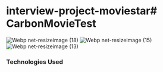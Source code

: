 # interview-project-moviestar# CarbonMovieTest


![Webp net-resizeimage (18)](https://user-images.githubusercontent.com/25069943/144903231-992a91b9-61dc-418b-ac75-ba90e00ac505.png)
![Webp net-resizeimage (15)](https://user-images.githubusercontent.com/25069943/144899646-c6aade4a-d3cf-4827-a273-2cfadac23f41.png)
![Webp net-resizeimage (13)](https://user-images.githubusercontent.com/25069943/144900106-411a78ec-a20d-4317-a1c7-c36b23db11e8.png)
### Technologies Used


